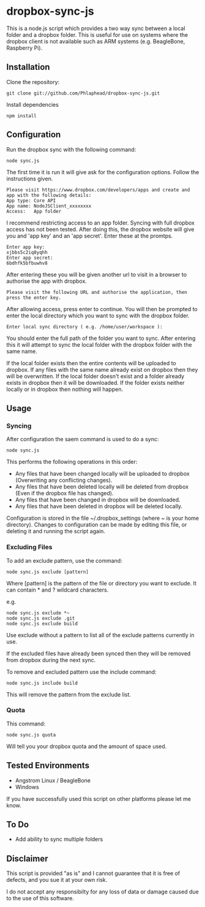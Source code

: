 # dropbox-sync-js

This is a node.js script which provides a two way sync between a local folder and a dropbox folder. This is useful for use on systems where the dropbox client is not available such as ARM systems (e.g. BeagleBone, Raspberry Pi).


## Installation

Clone the repository:

	git clone git://github.com/Phlaphead/dropbox-sync-js.git

Install dependencies

	npm install


## Configuration

Run the dropbox sync with the following command:

	node sync.js

The first time it is run it will give ask for the configuration options. Follow the instructions given.

	Please visit https://www.dropbox.com/developers/apps and create and app with the following details:
	App type: Core API
	App name: NodeJSClient_xxxxxxxx
	Access:   App folder

I recommend restricting access to an app folder. Syncing with full dropbox access has not been tested.
After doing this, the dropbox website will give you and 'app key' and an 'app secret'. Enter these at the promtps.

	Enter app key:
	xjbbs5c2iq8yqhh
	Enter app secret:
	6bdhfk5bfbuwhv8

After entering these you will be given another url to visit in a browser to authorise the app with dropbox.

	Please visit the following URL and authorise the application, then press the enter key.


After allowing access, press enter to continue. You will then be prompted to enter the local directory which you want to sync with the dropbox folder.

	Enter local sync directory ( e.g. /home/user/workspace ):

You should enter the full path of the folder you want to sync. After entering this it will attempt to sync the local folder with the dropbox folder with the same name.

If the local folder exists then the entire contents will be uploaded to dropbox. If any files with the same name already exist on dropbox then they will be overwritten.
If the local folder doesn't exist and a folder already exists in dropbox then it will be downloaded. If the folder exists neither locally or in dropbox then nothing will happen.


## Usage

### Syncing

After configuration the saem command is used to do a sync:

	node sync.js

This performs the following operations in this order:

* Any files that have been changed locally will be uploaded to dropbox (Overwriting any conflicting changes).
* Any files that have been deleted locally will be deleted from dropbox (Even if the dropbox file has changed).
* Any files that have been changed in dropbox will be downloaded.
* Any files that have been deleted in dropbox will be deleted locally.

Configuration is stored in the file ~/.dropbox_settings (where ~ is your home directory). Changes to configuration can be made by editing this file, or deleting it and running the script again.


### Excluding Files

To add an exclude pattern, use the command:

	node sync.js exclude [pattern]

Where [pattern] is the pattern of the file or directory you want to exclude. It can contain * and ? wildcard characters.

e.g.

	node sync.js exclude *~
	node sync.js exclude .git
	node sync.js exclude build

Use exclude without a pattern to list all of the exclude patterns currently in use.

If the excluded files have already been synced then they will be removed from dropbox during the next sync.

To remove and excluded pattern use the include command:

	node sync.js include build

This will remove the pattern from the exclude list.


### Quota

This command:

	node sync.js quota

Will tell you your dropbox quota and the amount of space used.


## Tested Environments

* Angstrom Linux / BeagleBone
* Windows

If you have successfully used this script on other platforms please let me know.


## To Do

* Add ability to sync multiple folders


## Disclaimer

This script is provided "as is" and I cannot guarantee that it is free of defects, and you sue it at your own risk.

I do not accept any responsibilty for any loss of data or damage caused due to the use of this software.

